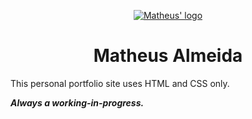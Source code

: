 <p align="center">
  <a href="https://matheusalmeida.design">
    <img src="https://user-images.githubusercontent.com/34585988/60056167-faa2e980-96ad-11e9-9681-ab1f171191c9.png" alt="Matheus' logo">
  </a>
</p>

<h1 align="center">Matheus Almeida</h1>

This personal portfolio site uses HTML and CSS only.

**_Always a working-in-progress._**
